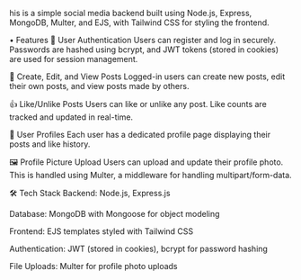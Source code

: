 his is a simple social media backend built using Node.js, Express, MongoDB, Multer, and EJS, with Tailwind CSS for styling the frontend.

• Features
🔐 User Authentication
Users can register and log in securely. Passwords are hashed using bcrypt, and JWT tokens (stored in cookies) are used for session management.

📝 Create, Edit, and View Posts
Logged-in users can create new posts, edit their own posts, and view posts made by others.

👍 Like/Unlike Posts
Users can like or unlike any post. Like counts are tracked and updated in real-time.

👤 User Profiles
Each user has a dedicated profile page displaying their posts and like history.

🖼️ Profile Picture Upload
Users can upload and update their profile photo. This is handled using Multer, a middleware for handling multipart/form-data.

🛠️ Tech Stack
Backend: Node.js, Express.js

Database: MongoDB with Mongoose for object modeling

Frontend: EJS templates styled with Tailwind CSS

Authentication: JWT (stored in cookies), bcrypt for password hashing

File Uploads: Multer for profile photo uploads
